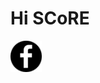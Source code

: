 # Hi SCoRE
<p>
  <a href="http://fb.com" class="btn-social btn-outline"><img src="https://github.com/BenjaminSamuel1024/SCoRE1/blob/master/fb%20logo.jpg"    width="50" height="50"></img></a>
  <a href="http://twitter.com" class="btn-social btn-outline"><i class="fa fa-twitter"></i></a>
</p>
